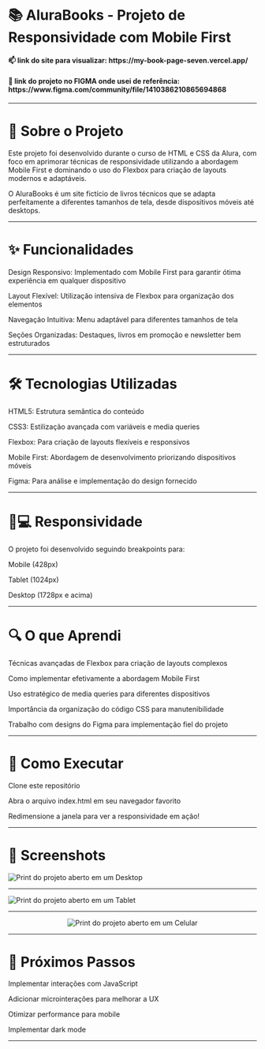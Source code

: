 # 📚 AluraBooks - Projeto de Responsividade com Mobile First
<h4>📫 link do site para visualizar: https://my-book-page-seven.vercel.app/ </h4>
<h4>💾 link do projeto no FIGMA onde usei de referência: https://www.figma.com/community/file/1410386210865694868</h4>

<hr/>

# 🚀 Sobre o Projeto
Este projeto foi desenvolvido durante o curso de HTML e CSS da Alura, com foco em aprimorar técnicas de responsividade utilizando a abordagem Mobile First e dominando o uso do Flexbox para criação de layouts modernos e adaptáveis.

O AluraBooks é um site fictício de livros técnicos que se adapta perfeitamente a diferentes tamanhos de tela, desde dispositivos móveis até desktops.

<hr/>

# ✨ Funcionalidades
Design Responsivo: Implementado com Mobile First para garantir ótima experiência em qualquer dispositivo

Layout Flexível: Utilização intensiva de Flexbox para organização dos elementos

Navegação Intuitiva: Menu adaptável para diferentes tamanhos de tela

Seções Organizadas: Destaques, livros em promoção e newsletter bem estruturados

<hr/>

# 🛠 Tecnologias Utilizadas
HTML5: Estrutura semântica do conteúdo

CSS3: Estilização avançada com variáveis e media queries

Flexbox: Para criação de layouts flexíveis e responsivos

Mobile First: Abordagem de desenvolvimento priorizando dispositivos móveis

Figma: Para análise e implementação do design fornecido

<hr/>

# 📱💻 Responsividade
O projeto foi desenvolvido seguindo breakpoints para:

Mobile (428px)

Tablet (1024px)

Desktop (1728px e acima)

<hr/>

# 🔍 O que Aprendi
Técnicas avançadas de Flexbox para criação de layouts complexos

Como implementar efetivamente a abordagem Mobile First

Uso estratégico de media queries para diferentes dispositivos

Importância da organização do código CSS para manutenibilidade

Trabalho com designs do Figma para implementação fiel do projeto

<hr/>

# 📌 Como Executar
Clone este repositório

Abra o arquivo index.html em seu navegador favorito

Redimensione a janela para ver a responsividade em ação!

<hr/>

# 📸 Screenshots

<img src="https://i.imgur.com/rO6Sjjc.png" alt="Print do projeto aberto em um Desktop" />
<hr/>
<img src="https://i.imgur.com/RsNTTXS.png" alt="Print do projeto aberto em um Tablet" />
<hr/>
<div align="center">
<img src="https://i.imgur.com/tTyrAoW.png" alt="Print do projeto aberto em um Celular" />
</div>
<hr/>

# 🌟 Próximos Passos
Implementar interações com JavaScript

Adicionar microinterações para melhorar a UX

Otimizar performance para mobile

Implementar dark mode

<hr/>
